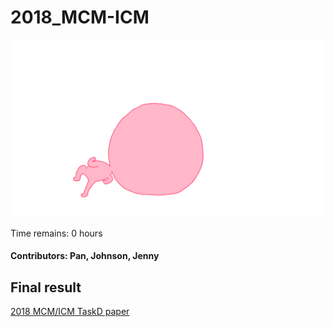# 2018_MCM-ICM



<p align="center">
  <img src="head_run.gif">
</p>


Time remains: 0 hours

#### Contributors: Pan, Johnson, Jenny


## Final result 

[2018 MCM/ICM TaskD paper](./2018mcmthesis.pdf)



